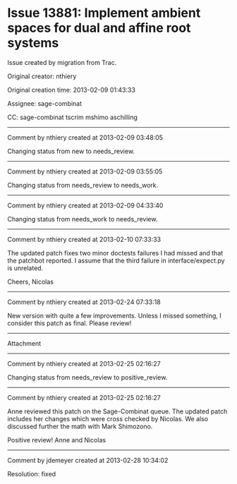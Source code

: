# Issue 13881: Implement ambient spaces for dual and affine root systems

Issue created by migration from Trac.

Original creator: nthiery

Original creation time: 2013-02-09 01:43:33

Assignee: sage-combinat

CC:  sage-combinat tscrim mshimo aschilling




---

Comment by nthiery created at 2013-02-09 03:48:05

Changing status from new to needs_review.


---

Comment by nthiery created at 2013-02-09 03:55:05

Changing status from needs_review to needs_work.


---

Comment by nthiery created at 2013-02-09 04:33:40

Changing status from needs_work to needs_review.


---

Comment by nthiery created at 2013-02-10 07:33:33

The updated patch fixes two minor doctests failures I had missed and that the patchbot reported. I assume that the third failure in interface/expect.py is unrelated.

Cheers,
                                Nicolas


---

Comment by nthiery created at 2013-02-24 07:33:18

New version with quite a few improvements. Unless I missed something, I consider this patch as final. Please review!


---

Attachment


---

Comment by nthiery created at 2013-02-25 02:16:27

Changing status from needs_review to positive_review.


---

Comment by nthiery created at 2013-02-25 02:16:27

Anne reviewed this patch on the Sage-Combinat queue. The updated patch includes her changes which were cross checked by Nicolas. We also discussed further the math with Mark Shimozono.

Positive review!
                               Anne and Nicolas


---

Comment by jdemeyer created at 2013-02-28 10:34:02

Resolution: fixed

